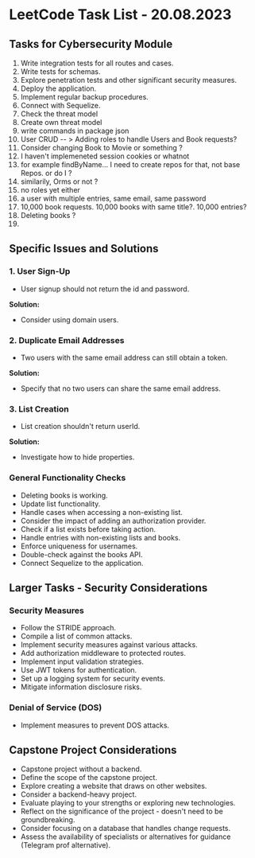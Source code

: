# LeetCode Task List - 20.08.2023

## Tasks for Cybersecurity Module

1. Write integration tests for all routes and cases.
2. Write tests for schemas.
3. Explore penetration tests and other significant security measures.
4. Deploy the application.
5. Implement regular backup procedures.
6. Connect with Sequelize.
7. Check the threat model
8. Create own threat model
9. write commands in package json
10. User CRUD -- > Adding roles to handle Users and Book requests?
12. Consider changing Book to Movie or something ?
13. I haven't implemeneted session cookies or whatnot
14. for example findByName... I need to create repos for that, not base Repos. or do I ?
15. similarily, Orms or not ?
16. no roles yet either
17. a user with multiple entries, same email, same password
18. 10,000 book requests. 10,000 books with same title?. 10,000 entries?
19. Deleting books ?
20.

## Specific Issues and Solutions

### 1. User Sign-Up
   - User signup should not return the id and password.

   **Solution:**
   - Consider using domain users.

### 2. Duplicate Email Addresses
   - Two users with the same email address can still obtain a token.

   **Solution:**
   - Specify that no two users can share the same email address.

### 3. List Creation
   - List creation shouldn't return userId.

   **Solution:**
   - Investigate how to hide properties.

### General Functionality Checks

- Deleting books is working.
- Update list functionality.
- Handle cases when accessing a non-existing list.
- Consider the impact of adding an authorization provider.
- Check if a list exists before taking action.
- Handle entries with non-existing lists and books.
- Enforce uniqueness for usernames.
- Double-check against the books API.
- Connect Sequelize to the application.

## Larger Tasks - Security Considerations

### Security Measures
- Follow the STRIDE approach.
- Compile a list of common attacks.
- Implement security measures against various attacks.
- Add authorization middleware to protected routes.
- Implement input validation strategies.
- Use JWT tokens for authentication.
- Set up a logging system for security events.
- Mitigate information disclosure risks.

### Denial of Service (DOS)
- Implement measures to prevent DOS attacks.

## Capstone Project Considerations

- Capstone project without a backend.
- Define the scope of the capstone project.
- Explore creating a website that draws on other websites.
- Consider a backend-heavy project.
- Evaluate playing to your strengths or exploring new technologies.
- Reflect on the significance of the project - doesn't need to be groundbreaking.
- Consider focusing on a database that handles change requests.
- Assess the availability of specialists or alternatives for guidance (Telegram prof alternative).
